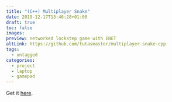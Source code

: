```yaml
---
title: "(C++) Multiplayer Snake"
date: 2019-12-17T13:46:28+01:00
draft: true
toc: false
images:
preview: networked lockstep game with ENET
altLink: https://github.com/tutasmaster/multiplayer-snake-cpp
tags:
  - untagged
categories:
  - project
  - laptop
  - gamepad
---
```


Get it [here](https://www.github.com/tutasmaster/multiplayer-snake-cpp).